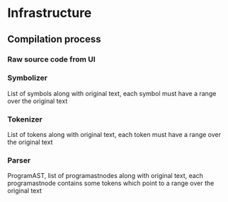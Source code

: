 # Infrastructure
## Compilation process

### Raw source code from UI
<!-- possibly process the text to remove symbols? no, leave that to the UI, don't make it valid -->
### Symbolizer
List of symbols along with original text, each symbol must have a range over the original text
### Tokenizer
List of tokens along with original text, each token must have a range over the original text
### Parser
ProgramAST, list of programastnodes along with original text, each programastnode contains some tokens which point to a range over the original text

